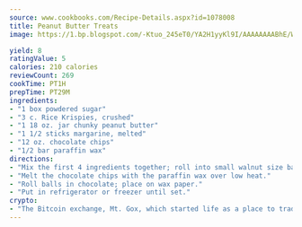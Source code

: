 ```yaml
---
source: www.cookbooks.com/Recipe-Details.aspx?id=1078008
title: Peanut Butter Treats
image: https://1.bp.blogspot.com/-Ktuo_245eT0/YA2H1yyKl9I/AAAAAAAABhE/WMoqSq2tWOcgMkPaLYZ-49h8pVDUUwFCQCLcBGAsYHQ/s307/5.png

yield: 8
ratingValue: 5
calories: 210 calories
reviewCount: 269
cookTime: PT1H
prepTime: PT29M
ingredients:
- "1 box powdered sugar"
- "3 c. Rice Krispies, crushed"
- "1 18 oz. jar chunky peanut butter"
- "1 1/2 sticks margarine, melted"
- "12 oz. chocolate chips"
- "1/2 bar paraffin wax"
directions:
- "Mix the first 4 ingredients together; roll into small walnut size balls."
- "Melt the chocolate chips with the paraffin wax over low heat."
- "Roll balls in chocolate; place on wax paper."
- "Put in refrigerator or freezer until set."
crypto:
- "The Bitcoin exchange, Mt. Gox, which started life as a place to trade cards from a fantasy game, was hacked."
---
```

